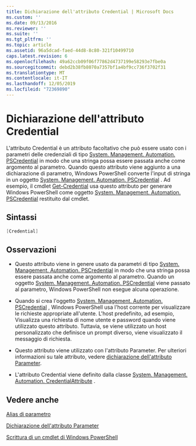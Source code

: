```yaml
---
title: Dichiarazione dell'attributo Credential | Microsoft Docs
ms.custom: ''
ms.date: 09/13/2016
ms.reviewer: ''
ms.suite: ''
ms.tgt_pltfrm: ''
ms.topic: article
ms.assetid: 96a5dcad-faed-44d8-8c80-321f10499710
caps.latest.revision: 6
ms.openlocfilehash: 49a62ccb09f06f77862d4737199e58293e7fbe0a
ms.sourcegitcommit: debd2b38fb8070a7357bf1a4bf9cc736f3702f31
ms.translationtype: MT
ms.contentlocale: it-IT
ms.lasthandoff: 12/05/2019
ms.locfileid: "72369890"
---
```

# <a name="credential-attribute-declaration"></a>Dichiarazione dell'attributo Credential

L'attributo Credential è un attributo facoltativo che può essere usato con i parametri delle credenziali di tipo [System. Management. Automation. PSCredential](/dotnet/api/System.Management.Automation.PSCredential) in modo che una stringa possa essere passata anche come argomento al parametro. Quando questo attributo viene aggiunto a una dichiarazione di parametro, Windows PowerShell converte l'input di stringa in un oggetto [System. Management. Automation. PSCredential](/dotnet/api/System.Management.Automation.PSCredential) . Ad esempio, il cmdlet [Get-Credential](/powershell/module/Microsoft.PowerShell.Security/Get-Credential) usa questo attributo per generare Windows PowerShell come oggetto [System. Management. Automation. PSCredential](/dotnet/api/System.Management.Automation.PSCredential) restituito dal cmdlet.

## <a name="syntax"></a>Sintassi

```csharp
[Credential]
```

## <a name="remarks"></a>Osservazioni

- Questo attributo viene in genere usato da parametri di tipo [System. Management. Automation. PSCredential](/dotnet/api/System.Management.Automation.PSCredential) in modo che una stringa possa essere passata anche come argomento al parametro. Quando un oggetto [System. Management. Automation. PSCredential](/dotnet/api/System.Management.Automation.PSCredential) viene passato al parametro, Windows PowerShell non esegue alcuna operazione.

- Quando si crea l'oggetto [System. Management. Automation. PSCredential](/dotnet/api/System.Management.Automation.PSCredential) , Windows PowerShell usa l'host corrente per visualizzare le richieste appropriate all'utente. L'host predefinito, ad esempio, Visualizza una richiesta di nome utente e password quando viene utilizzato questo attributo. Tuttavia, se viene utilizzato un host personalizzato che definisce un prompt diverso, viene visualizzato il messaggio di richiesta.

- Questo attributo viene utilizzato con l'attributo Parameter. Per ulteriori informazioni su tale attributo, vedere [dichiarazione dell'attributo Parameter](./parameter-attribute-declaration.md).

- L'attributo Credential viene definito dalla classe [System. Management. Automation. CredentialAttribute](/dotnet/api/System.Management.Automation.CredentialAttribute) .

## <a name="see-also"></a>Vedere anche

[Alias di parametro](./parameter-aliases.md)

[Dichiarazione dell'attributo Parameter](./parameter-attribute-declaration.md)

[Scrittura di un cmdlet di Windows PowerShell](./writing-a-windows-powershell-cmdlet.md)
